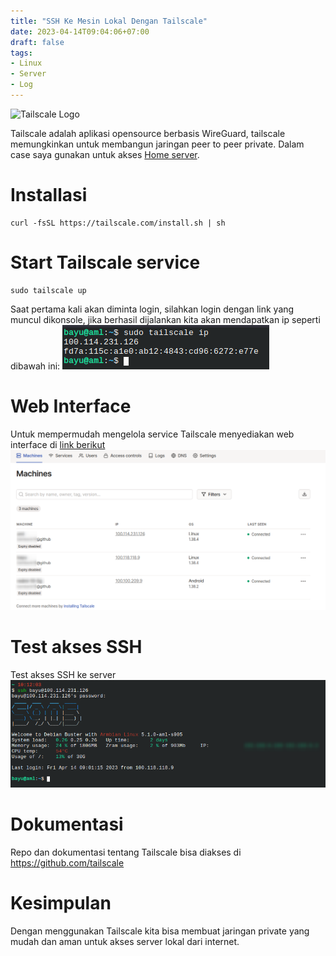 ```yaml
---
title: "SSH Ke Mesin Lokal Dengan Tailscale"
date: 2023-04-14T09:04:06+07:00
draft: false
tags:
- Linux
- Server
- Log
---
```

![Tailscale Logo](https://brands.home-assistant.io/_/tailscale/logo.png)

Tailscale adalah aplikasi opensource berbasis WireGuard, tailscale memungkinkan untuk membangun jaringan peer to peer private. Dalam case saya gunakan untuk akses [Home server](https://bembenk18.github.io/posts/home-server-armbian/).

# Installasi
    curl -fsSL https://tailscale.com/install.sh | sh

# Start Tailscale service
    sudo tailscale up
Saat pertama kali akan diminta login, silahkan login dengan link yang muncul dikonsole, jika berhasil dijalankan kita akan mendapatkan ip seperti dibawah ini:
![IP](https://raw.githubusercontent.com/bembenk18/Images/main/Tailscale/ip.png)

# Web Interface
Untuk mempermudah mengelola service Tailscale menyediakan web interface di [link berikut](https://login.tailscale.com/admin/machines)
![Web Interface](https://raw.githubusercontent.com/bembenk18/Images/main/Tailscale/web.png)

# Test akses SSH
Test akses SSH ke server 
![Test SSH](https://raw.githubusercontent.com/bembenk18/Images/main/Tailscale/ssh.png)

# Dokumentasi
Repo dan dokumentasi tentang Tailscale bisa diakses di https://github.com/tailscale

# Kesimpulan
Dengan menggunakan Tailscale kita bisa membuat jaringan private yang mudah dan aman untuk akses server lokal dari internet.